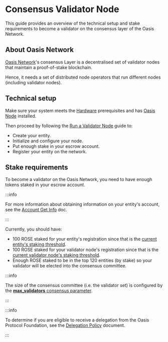 # Consensus Validator Node

This guide provides an overview of the technical setup and stake requirements to
become a validator on the consensus layer of the Oasis Network.

## About Oasis Network

[Oasis Network](../../general/oasis-network/README.mdx)'s consensus Layer is a decentralised set of validator nodes that maintain a proof-of-stake blockchain.

Hence, it needs a set of distributed node operators that run different nodes (including validator nodes).

## Technical setup

Make sure your system meets the [Hardware](../../node/run-your-node/prerequisites/hardware-recommendations.md) prerequisites and has [Oasis Node](../../node/run-your-node/prerequisites/oasis-node.md) installed.

Then proceed by following the [Run a Validator Node](../../node/run-your-node/validator-node.mdx) guide to:

* Create your entity.
* Initialize and configure your node.
* Put enough stake in your escrow account.
* Register your entity on the network.

## Stake requirements

To become a validator on the Oasis Network, you need to have enough tokens staked in your escrow account.

:::info

For more information about obtaining information on your entity's account, see the [Account Get Info](../../general/manage-tokens/cli/account.mdx#show) doc.

:::

Currently, you should have:

* 100 ROSE staked for your entity's registration since that is the [current entity's staking threshold](../../node/genesis-doc.md#node-and-paratime-token-thresholds).
* 100 ROSE staked for your validator node's registration since that is the [current validator node's staking threshold](../../node/genesis-doc.md#node-and-paratime-token-thresholds).
* Enough ROSE staked to be in the top 120 entities (by stake) so your validator will be elected into the consensus committee.

:::info

The size of the consensus committee (i.e. the validator set) is configured by the [**max_validators** consensus parameter](../../node/genesis-doc.md#consensus).

:::

:::info

To determine if you are eligible to receive a delegation from the Oasis Protocol Foundation, see the [Delegation Policy](../delegation-policy.md) document.

:::
